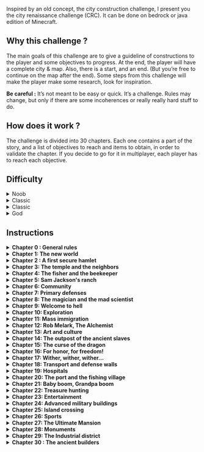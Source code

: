 Inspired by an old concept, the city construction challenge, I present you the city renaissance challenge (CRC). It can be done on bedrock or java edition of Minecraft.

## Why this challenge ?
  The main goals of this challenge are to give a guideline of constructions to the player and some objectives to progress. At the end, the player will have a complete city & map.
  Also, there is a start, and an end. (But you’re free to continue on the map after the end). Some steps from this challenge will make the player make some research, look for inspiration. 

  **Be careful :** It’s not meant to be easy or quick. It’s a challenge. Rules may change, but only if there are some incoherences or really really hard stuff to do. 

## How does it work ?
The challenge is divided into 30 chapters. Each one contains a part of the story, and a list of objectives to reach and items to obtain, in order to validate the chapter. If you decide to go for it in multiplayer, each player has to reach each objective.

## Difficulty

<details>
  <summary>Noob</summary>

  <ul>
    <li><strong>Difficulty of the game :</strong> Normal or Easy </li>
    <li><strong>Automatic regeneration :</strong>Yes</li>
    <li><strong>Number of lives :</strong> Unlimited</li>
    <li><strong>Keep inventory :</strong> Yes</li>
  </ul>
</details>
<details>
  <summary>Classic</summary>
  
  <ul>
    <li><strong>Difficulty of the game :</strong> Normal or Hard</li>
    <li><strong>Automatic regeneration :</strong>Yes</li>
    <li><strong>Number of lives :</strong> Unlimited</li>
    <li><strong>Keep inventory :</strong> No</li>
  </ul>
</details>
<details>
  <summary>Classic</summary>
  
  <ul>
    <li><strong>Difficulty of the game: </strong> Hard</li>
    <li><strong>Automatic regeneration: </strong> No</li>
    <li><strong>Number of lives: </strong> 10</li>
    <li><strong>Keep inventory: </strong> No</li>
    <li><strong>Additional rule: </strong> If you die, you can’t reuse your stuff</li>
  </ul>
</details>
<details>
  <summary>God</summary>
  
  <strong>Play on hardcore</strong>
</details>

## Instructions

<details>
  <summary><strong>Chapter 0 : General rules</strong></summary>
  <br/>
  <ul>  
    <li> Each building has to be linked to a main road / bridge (Even if it’s not said in each chapter, don’t forget to link previous chapter builds with new ones)</li>
    <li> Mines must be 3x3 area at least. You have to add a support each 12 blocs of the main gallery </li>
    <li> Don’t use cheats…</li>
    <li> Each building may have a sign with a name for the building. It should be easy for any visitor to know what a building purpose is.</li>
    <li> If you put chests or barrels in a building, let a little something inside.</li>
    <li> The inside of EVERY building must be decorated</li>
    <li> A bonus would be to create a book or a building to history dates of the chapters validations</li>
    <li> If you find structures (villages, dungeons…) you can loot (or fishing treasures), but if you have in your chapter any restriction about one of the loot (Like a tool), you can’t use it. Exception : Bucket, shears, fishing rods</li>
    <li> If you find and want to make a farm in a dungeon, you have to create an access from the surface, a building and a road to it.</li>
    <li> You absolutely can build any type of farm, automatic farm, as far as you respect the restriction about the stuff</li>
    <li> You can build following the style you want, but respect the restriction about the stuff</li>
    <li> You may use the stuff in your treasure chests, but keep in mind that to validate a chapter, you have to have the requested amount of each item at the end of the chapter.</li>
    <li> Take your time on each chapter, the goal isn’t to reach the next one fast, but to build nice things. Take time to make some terraforming, to gather resources…</li>
    <li> If you want to make the challenge on the same seed that I did : -904484070915446515 on java edition. </li>
    <li> You are allowed to sleep only in beds from your houses. You can build yourself as much houses as you wish.</li>
    <li> You can’t go to over dimensions until it’s said in the story and the objectives.</li>
    <li> You can’t create an afk fishing farm, that’ll ruin the challenge.</li>
  </ul>
</details>

<details>
    <summary><strong>Chapter 1: The new world</strong></summary>

    <br />
    <blockquote>
        A thousand years ago, following the massive invasion of creepers, the creation of a hundred withers and the invocation of several dragons, the surviving builders from this world have decided to use cryopreservation to keep them safe
        for a millenium. They did this because of the fact that they had absolutely no plans for a building to conduct such a battle, despite the warnings of the population. You were still in training to be a builder, but you witnessed the
        last battle of this time, lost by humans to monsters.
        <br />
        <br />
        <em>You wake up.</em>
        <br />
        <br />
        Your eyes are wide open, you see nature, water, animals. The area looks calm, but you know you are not completely safe. Now that you’re here, you know that you have a very special mission. The reconstruction of the city. You don’t
        want to reproduce the error of the other ancient builders. But no city was made in one day. You are alone, and not equipped. You will have to start somewhere …
    </blockquote>

    <h3>Objectives</h3>

    <ul>
        <li>Start by making some wooden tools and a weapon.</li>
        <li>Create a base camp, made up of one or more huts, a campfire and a small field of wheat to provide for you needs (You’d better settle near a river)</li>
        <li>Create some enclosures for the animals, find at least 2 cows and 2 sheeps.</li>
        <li>Don’t forget to put a sign somewhere to name this camp. It may become a place to come for tourists in the future !</li>
        <li>Make a fishing rod and a full leather armor</li>
        <li>Have at least 15 levels of experience</li>
        <li>
            Treasure chests must contains:
            <ul>
                <li>3 strings / 4 bones / 12 rotten flesh / 3 gunpowder</li>
                <li>12 breads / 24 cooked fish</li>
                <li>32 logs of any wood</li>
                <li>64 blocks of cobblestone</li>
                <li>32 coals</li>
                <li>64 torches</li>
                <li>64 blocks of dirt</li>
            </ul>
        </li>
        <li><strong>Quest:</strong> Fish until you get a saddle or kill a wandering trader to have 2 leads</li>
        <li><strong>You can use only wooden tools.</strong> </li>
        <li><strong>You can’t use furnaces / smokers / Blast furnaces</strong> </li>
        <li><strong>You can’t replant trees</strong> </li>
        <li><strong>You have to play with a render distance of 4 (To simulate your eyes strain after the cryopreservation).</strong> </li>
    </ul>
</details>

<details>
    <summary><strong>Chapter 2 : A first secure hamlet</strong></summary>

    <br />
    <blockquote>
        You are now well settled in your camp.Your first few nights were a bit difficult though, as it is not very secure. It is time to think about building a bigger and more comfortable house, making you feel safer. You go to the
        surrounding area to find a place that would suit, when you see in the distance, a group of several settlers. It looks like there are 4, but maybe there are more of them. They come on a cart with horses.
        <br /><br />
        You ask them what happened after the battle 1000 years ago. Obviously, these people weren't there, but the story has spread from generation to generation since. The few survivors of this world are those who have managed to hide in
        caves, in reinforced constructions. No one really knows how many survived. According to rumors, the monsters are scattered all over the world.
        <br /><br />
        After this discussion and after discovering that you are part of the ancient people, they decide to settle in this area with you, and you have the task of creating the first hamlet of the new city.
    </blockquote>

    <h3>Objectives</h3>

    <ul>
        <li>You can now use regular render distance</li>
        <li>Make a furnace and a smoker, you can now use them</li>
        <li>Make stone tools and a sword. Create a bow.</li>
        <li>Build at least 4 houses (minimum 5 by 5). Each one should have a bed to sleep, a working station and decorations. Add a little garden on all of them.</li>
        <li>Build your own house, with at least 3 rooms. A bedroom, a storage room and a life room. A garden is also mandatory to validate your house. <strong>NB:</strong> You can put your first house in the Hamlet, or not, you decide.</li>
        <li>
            As the settlers came with a cart and two horses, you need to build the cart near the Hamlet. Then, build a small stable for the two horses. Find two horses using the leads or the saddle from the previous chapter to get them in.
        </li>
        <li>Add a well, near the hamlet, to provide water to them.</li>
        <li>You need at least 10 cows and 10 sheeps at the end of the chapter</li>
        <li>Have a full leather armor</li>
        <li>Have at least 20 levels of experience</li>
        <li>
            Treasure chests must contains:
            <ul>
                <li>12 strings / 12 bones / 24 rotten flesh / 10 gunpowder</li>
                <li>24 breads / 32 cooked fish</li>
                <li>64 logs of any wood / 64 coals / 2 stacks of cobblestone / 1 stack of glass</li>
            </ul>
        </li>

        <li><strong>Quest:</strong> Fish until you get a tripwire hook and use it as a decoration</li>
        <li><strong>You can use only stone tools. (You can cook iron, but can only craft shears and a bucket. NO SHIELD)</strong> </li>
        <li><strong>You can’t replant trees</strong> </li>
    </ul>
</details>

<details>
    <summary><strong>Chapter 3: The temple and the neighbors</strong></summary>

    <br />
    <blockquote>
        After the installation, your new inhabitants let other people met on their way knowing that they had finally found a place to settle in, thanks to the return of a builder from the old days. This is how 4 new residents are about to
        arrive. You have a choice, enlarge the existing hamlet, or create their own hamlet. Whatever is your choice, you know they will need access to water and food.
        <br /><br />
        When they arrive, you also question them about the situation of the current world from their point of view. According to them, no similar attack has taken place in 1000 years. However, sometimes camps are completely destroyed
        without anyone having an explanation. They also explain to you that an old-time prison was spared and that the survivors of this prison, after escaping, created different tribes which are scattered all over the world.
        <br /><br />
        On the other hand, these new inhabitants would like sugar. They haven't had a chance to have it for 10 years, and you directly thought you could provide them some. Now that you and the new inhabitants have settled in, you realize
        that it becomes necessary to think about creating a temple, or a place of worship, in order to maintain the morale and the beliefs of the population. You also want to have a place to be able to see more far away.
    </blockquote>

    <h3>Objectives</h3>

    <ul>
        <li>
            Build 4 new houses with a minimum dimension of 5x5 blocks, all connected to the main road and especially to the other houses. If you decide to create a new hamlet, add a well. One of them wants to have a dog in their garden.
        </li>
        <li>A place of worship / temple for your population, with a minimum dimension of 7 x 13 blocks. It must be at least fifty blocks away from any house.</li>
        <li>Build a greenhouse of the size of your choice to plant sugar cane.</li>
        <li>Create an extension on your house in order to add a workstation room with all the workstations.</li>
        <li>Build a simple outpost somewhere.</li>
        <li>Have a full colored leather armor</li>
        <li>Have at least 25 levels of experience</li>
        <li>
            Treasure chests must contains:
            <ul>
                <li>24 strings / 24 bones / 32 rotten flesh / 24 gunpowder / 1 ender eye</li>
                <li>16 cooked mutton / 16 cooked beef / 24 ink sacs</li>
                <li>64 logs of two types of wood / 128 coals / 6 stacks of cobblestone / 2 stack of glass / 1 stack of brick / 1 stack of concrete of any color / 32 irons ingots</li>
                <li>4 stack of sugarcane / 1 stack of sugar / 32 apples</li>
            </ul>
        </li>

        <li><strong>Quest:</strong> Fish a name tag (If you find it elsewhere it’s ok, but won’t fit the story).</li>
        <li><strong>You can use only stone tools. (You can cook iron, but can only craft shears and a bucket. NO SHIELD)</strong></li>
        <li><strong>You can’t replant trees</strong></li>
    </ul>
</details>

<details>
    <summary><strong>Chapter 4: The fisher and the beekeeper</strong></summary>

    <br />
    <blockquote>
        Your exploits as a fisherman have been heard, the fishing of this name tag has attracted two new inhabitants. One is a fisherman named Elliot Patterson. The other one is a beekeeper named Lola Beem. Both of them want to settle in
        your village. You decide to find a location that would suit Elliot, close to a river or a lake, and make some plan for a beekeeping house for Lola.
        <br /><br />
        However, these new arrivals make you worried. If these nice people could have heard of your exploits, perhaps one of these malicious tribes of which the previous settlers have spoken to you, could come at any time ... It may be time
        to equip yourself accordingly.
        <br /><br />
        The growing population also leads you to think that we will have to think bigger in terms of agricultural production and construction. You will also start to need technology, different raw materials. It's time to go mine ...
    </blockquote>

    <h3>Objectives</h3>

    <ul>
        <li>Create an L-shaped house for the fisherman near a river or lake. Don't forget to create a small dock and provide him with a boat in the water so that he can go fishing.</li>
        <li>Create a beekeeping building and bring bees in it. Then, build a house for Lola the beekeeper.</li>
        <li>Place your colored leather armor in 4 item frames, in your home. Then, switch to a full iron armor</li>
        <li>
            Create a mine that goes to layer 11, either in a mountain or from a building. On the surface, a minecart reception station, and a storage area. The way down to the mine must consist of at least a staircase and rails allowing a
            minecart to bring back stuff from the mine.
        </li>
        <li>Create a second simple outpost, at least 100 blocks away from the other one.</li>
        <li>Have at least 20 cows, 20 sheep, 20 chickens</li>
        <li>Having adopted and named a dog with the name tag from the previous chapter.</li>
        <li>
            Treasure chests must contains:
            <ul>
                <li>32 strings / 32 bones / 32 gunpowder / 4 ender eyes</li>
                <li>2 stacks of logs from two types of wood / 12 stacks of cobblestone / 2 stack of brick / 2 stack of concrete of any color / 1 diamond</li>
                <li>128 irons ingots / 32 gold ingot, 2 redstone stacks</li>
                <li>At least 6 bees, 16 honey bottles / 6 honey blocks / 16 honeycombs / 16 beehives / 4 honeycomb blocks</li>
                <li>64 raw fish</li>
                <li>12 hay bales</li>
            </ul>
        </li>
        <li><strong>Quest:</strong> Find pumpkins or pumpkins seeds.</li>
        <li><strong>Iron tools only. If you find diamonds, you can mine them, but not use them.</strong></li>
        <li><strong>You can’t replant trees</strong></li>
    </ul>
</details>

<details>
    <summary><strong>Chapter 5: Sam Jackson's ranch</strong></summary>

    <br />
    <blockquote>
        After so much effort, you are a little richer! It really feels good! Going up from the mines, while you are sorting your stuff, you see in the distance a cart coming towards your village. This is Sam Jackson, an isolated farmer, having heard of this emerging city, and the return of a builder from the old days. At first, he seems a little aggressive towards you. He asks you what made you come back after 1000 years, and you explain to him that it is not your choice, that all you want is to build a new world. 
        <br /><br />
        Sam seems to calm down, he explains to you that since the departure of the builders and their knowledge, the world has not really experienced expansion and a secure area against monsters. You then tell him your version of the last battle, and what you learned and are ready to do today to protect everyone. You also explain to him that you would never have left, leaving other people behind, but that you had
        been forced. He explains that he is part of a farming family, and that they would like to settle in your village, on a ranch. That way, they can offer various products to the community. 
        <br /><br />
        He seems honest, you decide to help him build this ranch.
    </blockquote>

    <h3>Objectives</h3>

    <ul>
        <li>Name your first diamond with an anvil and store it in a safe place.</li>
        <li>A ranch at least 100 blocks away from the rest of the village, clotured (you decide the style of the fence). The ranch area should be at least 40 blocks by 25 blocks.</li>
        <li>
            It must contains :
            <ul>
                <li>Entry into the fence</li>
                <li>A barn, storage silos, the farmer's house with at least 2 bedrooms (for Sam, his wife and their children)</li>
                <li>You should have an easy way to breed cows, sheep and chickens on the ranch to ensure maximum loot is obtained.</li>
                <li>Around the ranch area, cultivated wheat lands, some scarecrows, a windmill</li>
                <li>The farmer's cart, near or inside the ranch area, and also the horse.</li>
                <li>He also wants two dogs in his ranch</li>
            </ul>
        </li>
        <li>
            Treasure chests must contains:
            <ul>
                <li>6 ender eyes</li>
                <li>3 stacks of logs from two types of wood / 3 stack of brick /</li>
                <li>4 stacks of irons ingots / 64 gold ingot, 3 redstone stacks / 12 diamonds</li>
                <li>32 hay bales / 32 cooked chickens / 32 feathers / 64 eggs</li>
            </ul>
        </li>
        <li><strong>Quest:</strong> Bring back 2 turtles to the village</li>
        <li><strong>Iron armor and tools only. If you find diamonds, you can mine them, but not use them.</strong></li>
        <li><strong>You can’t replant trees</strong></li>
    </ul>
</details>

<details>
    <summary><strong>Chapter 6: Community</strong></summary>

    <br />
    <blockquote>
        Now that Sam Jackson and his family are settled, you look at the population of your village. You realize that it’s growing fast. Already more than 10 inhabitants have joined your adventure. Moreover (news spreads quickly), new
        settlers have sent you a message, asking you to create 2 new luxury homes for them. You realize that you have proclaimed yourself the village leader. There is no way for you to build a community of this kind, where leaders are
        auto-proclaimed. This was the case when the old builders were leading the world, but it was not a good thing. 
        <br /><br />
        In addition, the village needs to have a way to vote for the integration of new settlers, because the decision cannot be
        left to you alone. It becomes necessary to create some buildings and services for your village. 
        <br /><br />
        Also, looking at all the projects that are coming, you think it is time for you to upgrade your tools one more time !
    </blockquote>

    <h3>Objectives</h3>

    <ul>
        <li>Switch to diamond tools</li>
        <li>Create two luxury houses, with a minimum size of 15 x 11 (You choose the final shape of the house)</li>
        <li>Build multiple community buildings that will create the town center:</li>
        <li>A town hall, with a mayor's office, a voting area and a room to display a wall with the map of your complete city. Think big for this wall because it will need to fit all your village maps at the end</li>
        <li>A tavern that should contain a bar and some tables and chairs. You can also add a jukebox for the ambience.</li>
        <li>A bank with a strongbox.</li>
        <li>A structure of your choice (for example a marketplace)</li>
        <li>A fountain</li>
        <li>Create a place to have turtles. Maybe a green park, a closed pond.</li>
        <li>
            Treasure chests must contains:
            <ul>
                <li>8 ender eyes / 64 gunpowders</li>
                <li>4 stacks of logs from two types of wood</li>
                <li>32 iron blocks / 12 gold blocks, 4 redstone stacks / 16 diamonds</li>
                <li>A full diamond tool and a sword, in your chest (In addition to those you have on yourself)</li>
                <li>64 hay bales / 64 cooked chickens / 64 feathers / 16 cakes / 64 Steak</li>
                <li>12 obsidians</li>
            </ul>
        </li>
        <li><strong>Quest:</strong> Kill a phantom and get a membrane</li>
        <li><strong>No diamond armor</strong></li>
        <li><strong>No enchantments (except on fishing rods if you fish one with enchantments)</strong></li>
        <li><strong>You can’t replant trees</strong></li>
    </ul>
</details>

<details>
    <summary><strong>Chapter 7: Primary defenses</strong></summary>

    <br />
    <blockquote>
        The town hall and its polling station are now built. You have decided not to run for mayor. Sam Jackson is elected mayor of the city. However, he appoints you as head of the armies and architect of the city.  
        <br /><br />
        The village has grown
        up. So large that he certainly begins to get jealous among primitive tribes and other malicious tribes. The population and the mayor inform you of their concerns about their safety in case of potential enemy invasions. You need to
        create some defenses. 
        <br /><br />
         Luckily, a few new settlers arrive. It is a man and two womens rather robust. They would make good military recruits. However, the man tells you that he’s a woodcutter, not an army guy while the two girls seem
        to agree to be in the army. After consulting the new mayor, you decide to take on this new challenge, without forgetting also to plan the construction of new houses for these new people.
    </blockquote>

    <h3>Objectives</h3>

    <ul>
        <li>Equip yourself with a shield tinted with a pillager banner</li>
        <li>Build 3 new houses for the new settlers. You need to make at least two of them with two floors.</li>
        <li>Build two watchtowers, with a dimension of at least 3 by 3, with the flag of your choice on top of each tower. Be careful, the color pattern of the flag is important because it will be your city flag / colors.</li>
        <li>A forest hut, a controlled and optimized forest for wood harvesting, at least 50 block away from any other building</li>
        <li>A forge in the town center</li>
        <li>A tinted shield shop that send at least 3 types of shields</li>
        <li>A military camp with some tents and a control post. You should also add some armor stands for training.</li>
        <li>
            Treasure chests must contains:
            <ul>
                <li>8 stacks of logs from two types of wood</li>
                <li>64 iron blocks / 18 gold blocks, 5 redstone stacks / 24 diamonds / 32 lapis lazuli</li>
                <li>A full diamond tool and a sword, in your chest (In addition to those you have on yourself)</li>
                <li>64 hay bales / 64 cooked chickens / 64 feathers / 16 cakes / 64 Steak</li>
                <li>24 obsidians</li>
            </ul>
        </li>
        <li><strong>Quest:</strong> Get a nautilus shell</li>
        <li><strong>No diamond armor</strong></li>
        <li><strong>No enchantments (except on fishing rods if you fish one with enchantments)</strong></li>
    </ul>
</details>

<details>
    <summary><strong>Chapter 8: The magician and the mad scientist</strong></summary>

    <br />
    <blockquote>
        After a few days of tranquility in your village, while you are resting in your house, you hear a huge explosion in the distance. Then a second. Looking out the window, you see the residents panicking, not knowing what's going on.
        You wear your best armor and decide to go see what is happening. 
        <br /><br />
         When you get there, you come face to face with two strange people. A man and a woman. One claims to be the supreme mage named Liv Jones, the other claims to be a
        scientist and his name is John Yumi. You’re still pissed off by the fear the noise has caused and ask them to explain it.  
        <br /><br />
        It appears that the explosion was a side effect of a half-magic half-scientific technology intended to find
        the village, in order to settle there. Obviously each blames the other for the explosions. But, they seem honest and you become to like them.  
        <br /><br />
        After a general vote of the villagers, you decide to trust them and help them settle.
    </blockquote>

    <h3>Objectives</h3>

    <ul>
        <li>Create a wizard tower, with at least 2 pieces.</li>
        <li>Find the nearest snowy mountain and build the magic academy there, which must include at least</li>
        <li>1 room for dueling training</li>
        <li>1 hall</li>
        <li>1 classroom</li>
        <li>Create an enchantment table that can enchant maximum level, The enchantment table must be modular to be able to enchant different levels, as you are limited to level 1 for now.</li>
        <li>Enchant your stuff to level 1 only.</li>
        <li>Create the laboratory for the scientist with at least a room for experimentation, a secured room in case he creates a monster.</li>
        <li>
            Treasure chests must contains:
            <ul>
                <li>100 iron blocks /16 gold blocks, 6 redstone stacks / 24 diamonds / 64 lapis lazuli</li>
                <li>A full enchanted diamond tools and a sword, in your chest (In addition to those you have on yourself)</li>
                <li>16 bookshelves</li>
                <li>10 golden apples</li>
                <li>36 obsidians</li>
            </ul>
        </li>
        <li><strong>Quest:</strong> Find an donkey, tame and name him</li>
        <li><strong>No diamond armor</strong></li>
        <li><strong>Enchantments level 1 maximum</strong></li>
    </ul>
</details>

<details>
    <summary><strong>Chapter 9: Welcome to hell</strong></summary>

    <br />
    <blockquote>
        Newcomers settle. After her move in, The magician and you have a discussion at the tavern. Like you did with other settlers, you ask her for her version of the story. She says that according to her family’s legends, some magicians
        went to another dimension to escape the monsters in this world. They then came back to hide in caves on top of the mountains, where monsters come more rarely.  
        <br /><br />
        She tells you that the reason her and the scientist are staying is
        because they have heard you were different from the ancient builders. You seem to care about all the population and not just yourself.  
        <br /><br />
        When you ask here about the dimension, she gives you a book about hell. According to this ancient
        legend, it would be possible to create a door to go there, and certain objects being there seem to have a rather important value, as much for you, as for your inhabitants. In addition, it seems that an interesting mineral is found
        only in this dimension, it is called netherite. When you think of the many projects that await you, it seems interesting to find this new mineral, which will certainly help you improve your tools in the future.  
        <br /><br />
        It only takes a few
        minutes to decide… This is the next step on your journey !
    </blockquote>

    <h3>Objectives</h3>

    <ul>
        <li>You can switch your armor to diamond.</li>
        <li>Create a building or room in an existing building to make your nether nether.</li>
        <li>
            Explore the nether:
            <ul>
                <li>Find a fortress</li>
                <li>Find at least 20 ancient debris in the nether</li>
                <li>Find all the nether biomes.</li>
                <li>32 nether warts, 1 soulsand stack, 12 blaze sticks, 3 ghast tears</li>
                <li>A lodestone</li>
                <li>Bring back at least 32 blocks of each nylium, and at least one stack of each new wood.</li>
            </ul>
        </li>
        <li>On your return to the normal world, create 3 enderchest, one in the town hall, one in your home and the third in the place of your choice.</li>
        <li>Create your hub at your portal, in nether. Choose a theme, and make sure you have a secure arrival area in the nether, which prevents piglins from crossing the portal.</li>
        <li>
            Treasure chests must contains:
            <ul>
                <li>9 diamond blocks / 64 gold blocks / 128 iron blocks / 48 obsidians</li>
                <li>6 turtle shells / 32 honey blocks</li>
            </ul>
        </li>
        <li>A full enchanted (level 2) diamond tools, sword, armor and bow, in your chest (In addition to those you have on yourself)</li>
        <li><strong>Quest:</strong> loot 3 or more wither skeleton heads</li>
        <li><strong>Enchantments level 2 maximum / Only diamond tools and armor</strong></li>
    </ul>
</details>

<details>
    <summary><strong>Chapter 10: Exploration</strong></summary>

    <br />
    <blockquote>
        You are back from hell, and after this morbid spectacle, you want to see the world of the living. You need air and landscapes.  
        <br /><br />
        You warn the inhabitants of the village that you are going on a vacation for a while. Some of them, after
        reading a few books on the resources of old times, put some requests back to you. You're looking through your chests, but you're unlikely to have all of their requests ... You may have to make some detours.  
        <br /><br />
        So you decide to prepare
        to go on a resource trip. It will be nice and refreshing for you. It would be better to write down your coordinates details so that you can easily locate yourself. A compass will also be useful.  
        <br /><br />
        This trip will certainly make you
        meet some new friends …
    </blockquote>

    <h3>Objectives</h3>

    <ul>
        <li>Put a lodestone in the town center and link a compass to the lodestone</li>
        <li>Have silk touch on a tool</li>
        <li>Name book and quill <em>“XYZ”</em>.</li>
        <li>Find the following list of biomes and put the coordinates in the book: Swamp, Jungle, Black Forest, Frozen Ocean, Mesa, Desert, Savannah (Bonus: Mushroom Island). Create a portal in each of this biomes</li>
        <li>
            Find at least one NPC village, a desert temple, an underwater monument, and a wreck. Note the coordinates in the XYZ book (Do not enter the underwater monument) Create a nether portal near the NPC and the underwater monument.
        </li>
        <li>Find an abandoned mineshaft and secure a spider spawner. Note his contact details in the XYZ book</li>
        <li>Bring back cactus, cocoa beans, slimes balls (64), acacia, jungle, black oak and spruce saplings, 12 brown and red mushrooms / mushroom blocks, 12 vines</li>
        <li>Two cats and two parrots</li>
        <li>Bring back a heart from the sea, melons, beetroots. Carrots and potatoes seeds.</li>
        <li>Update the different maps of the area located at the town hall.</li>
        <li>Create a house dedicated to the color green.</li>
        <li>
            Treasure chests must contains:
            <ul>
                <li>10 diamond blocks / 150 iron blocks / 64 obsidians</li>
                <li>24 golden apples / 128 steak / 128 cooked chicken / 128 feathers / 128 leathers.</li>
                <li>128 honey bottles / 64 honey blocks</li>
                <li>A full enchanted (level 2) diamond tools, sword, armor and bow, in your chest (In addition to those you have on yourself)</li>
            </ul>
        </li>
        <li><strong>Quest:</strong> Loot 8 more nautilus shells by killing drowned on your trip</li>
        <li><strong>Enchantments level 3 / Only diamond tools and armor</strong></li>
    </ul>
</details>

<details>
    <summary><strong>Chapter 11: Mass immigration</strong></summary>

    <br />
    <blockquote>
        You are back in your village, with your new treasures. You decide to make some sorting in your chests, when you see a group of settlers in the distance. These are the different people you met and invited on your trip. Each one of
        them has to meet the city council before he is accepted. 
        <br /><br />
        Seeing all these new residents, you feel full of motivation to welcome them as it should. They will need homes, and workplaces. And so much the better, because your population
        has needs! As you see, you will certainly need to expand the town center, create some more houses and have some more work and farm builds.  
        <br /><br />
        Somehow, in your happiness, there is a little bit of fear. You start to like all these
        people. You had some good times with Sam, Liv, Jack, Elliot, Lola.. What if something wrong happens ?
    </blockquote>

    <h3>Objectives</h3>

    <ul>
        <li>Have a level 4 enchantment on each piece of your armor, weapons and tools.</li>
        <li>Have a room, a building or a cave or (whatever you like) to organize your stuff.</li>
        <li>
            Create 9 new houses with:
            <ul>
                <li>At least one new hamlet</li>
                <li>At least 2 slightly more isolated houses (30 blocks from any other houses)</li>
                <li>A building for the shepherd and one or more pens with at least 5 sheep of each color (80 sheeps minimum)</li>
            </ul>
        </li>
        <li>Two more watchtowers, with the flag on top</li>
        <li>A clothing store with at least 4 collections of clothing to display</li>
        <li>A greenhouse for pumpkins and melons or one for each, an automatic harvesting system is a bonus for you</li>
        <li>
            A building / working greenhouse for each :
            <ul>
                <li>Cocoa beans</li>
                <li>Vines</li>
                <li>Cactus</li>
                <li>Carrots / Potatoes / Beetroots.</li>
            </ul>
        </li>
        <li>A pet shop, but animals in there need to be happy, not locked in cells.</li>
        <li>
            Treasure chests must contains:
            <ul>
                <li>12 diamond blocks / 164 iron blocks / 64 obsidians / 80 gold blocks / 4 stacks of coal blocks</li>
                <li>2 stack of books, 6 stack of steaks, 2 editable books, 128 hay bales, 3 carrot stacks, 3 potato stacks, 1 beet stack, 1 cactus stack, 1 vines stack, 1 pumpkin stack and 2 melons slice stack.</li>
                <li>A chest with a stack of each dye and at least one stack of wool of each color.</li>
            </ul>
        </li>
        <li><strong>Quest:</strong> Have an outdoor aquarium with a named squid in it</li>
        <li><strong>Only diamond tools and armor</strong></li>
    </ul>
</details>

<details>
    <summary><strong>Chapter 12: Rob Melark, The Alchemist</strong></summary>

    <br />
    <blockquote>
        When you went to the nether, an energy escaped, leaving those who can detect it, a sure clue about your village location. This begins to worry you, especially since you later receive a messenger from distant lands. He gives you a
        letter, written in strange signs, that you are unable to read. The recent arrival of the scientist is a gift because he is able to decipher it.  
        <br /><br />
        <em>It is a declaration of war.</em> 
        <br /><br />
        The Apasok tribe wants to take possession of your village.
        You turn to the messenger, who is panicking. He explains that his name is Rob Melark, that he is a simple servant in this tribe, and that all that he wants is a peaceful life and that he only dreams of becoming an alchemist. He’s
        not part of the tribe, he’s actually a slave there.  
        <br /><br />
        He explains that the whole tribe is not bad, and that a servant revolt is more than possible. He offers to convince the servants to rebel, but submits the request to become an
        alchemist for the city.  
        <br /><br />
        You are perplexed, how to trust this messenger? But looking around, you realize that you have managed to see honesty among the locals, and that guy inspires trust in you. You decide to help him realize his
        dream, and hope that it will make you valuable allies in the future.
    </blockquote>

    <h3>Objectives</h3>

    <ul>
        <li>Create a house for the alchemyst. You can add this house to any existing hamlet.</li>
        <li>Create an alchemy laboratory with at least a potions brewing room with 2 brewing stands and a storage room for the different potions (1 chest per potion)</li>
        <li>Go back to the nether and optimize the use of a blaze spawner to facilitate the loot of blaze rods.</li>
        <li>Create a building for the mycologist, inside, so that you can farm brown and red mushrooms</li>
        <li>Create a botanical greenhouse, in order to farm nether wart</li>
        <li>Create a mushroom parc</li>
        <li>
            Treasure chests must contains:
            <ul>
                <li>12 diamond blocks / 164 iron blocks / 64 obsidians / 80 gold blocks / 4 stacks of coal blocks</li>
                <li>2 stack of books, 6 stack of steaks, 2 editable books, 128 hay bales, 3 carrot stacks, 3 potato stacks, 1 beet stack, 1 cactus stack, 1 vines stack, 1 pumpkin stack and 2 melons slice stack.</li>
                <li>A chest with a stack of each dye and at least one stack of wool of each color.</li>
            </ul>
        </li>
        <li><strong>Quest:</strong> Have 6 of each potions</li>
        <li><strong>Only diamond tools and armor</strong></li>
    </ul>
</details>

<details>
    <summary><strong>Chapter 13: Art and culture</strong></summary>

    <br />
    <blockquote>
        Your village is able to detect potential invaders through watchtowers. You also have enough to equip your inhabitants in case of an attack. You have potions and farms to fulfill the needs of everyone. Somehow, you forgot to create a
        general store for basic needs. You’ll do it, for sure. 
        <br /><br />
        As you celebrate this glorious list of accomplished tasks at the tavern with Liv, Lola and Elliot, one of them whispers to you that the community would like to have access to
        art and culture. They never heard music! And unfortunately, currently do not have access to culture because no book is available.  
        <br /><br />
        After having discussed it with the mayor and concerned about the well-being and the good education of
        your peers, you decide to embark on a new series of constructions.  
        <br /><br />
        Meanwhile, as promised, Rob is packing up some of his stuff in order to go back to his tribe. The strategy is to say to the Apasok tribe that there wasn't a village
        here. Then, he’ll convince slaves to rebel and join your village.
    </blockquote>

    <h3>Objectives</h3>

    <ul>
        <li>Build a library, minimum 21 x 15. A sorting system for enchanted books is a bonus. Add also an enchanting table anywhere in the library. It should be at least 30 blocks away from any other build.</li>
        <li>Build a music disk creation farm with a creeper and a skeleton</li>
        <li>Then, build music store to sell music CDs to locals</li>
        <li>Integrate in the village a small musical jingle, which is played either following a manual release (pressure plate, button), or regularly (every 10 minutes for example)</li>
        <li>Build a theater, minimum 21 x 15. Must be made up of a reception area to buy tickets, an area for the public and a stage. An entry from the artists and behind the scenes is a plus.</li>
        <li>Build a general store near the town center. Sell in it what you desire, but at least 5 different items.</li>
        <li>
            Treasure chests must contains:
            <ul>
                <li>14 diamond blocks / 200 iron blocks / 6 stacks of coal blocks / 6 stacks of redstone block / 3 stacks of lapis lazuli blocks / 20 netherite ingots</li>
                <li>A chest with a stack of each colored terracotta / A stack of each colored concrete / A stack of each colored glass</li>
                <li>6 stacks of quartz blocs / 2 stacks of mossy stone bricks</li>
                <li>64 pumpkin pies / 12 stacks of carrots, potatoes, beetroots. 3 stack of hay bales.</li>
            </ul>
        </li>
        <li><strong>Quest:</strong> Collect all music disks except the nether one</li>
        <li><strong>Only diamond tools and armor</strong></li>
    </ul>
</details>

<details>
    <summary><strong>Chapter 14: The outpost of the ancient slaves</strong></summary>

    <br />
    <blockquote>
        After an absence of a week, you see, in the distance, your new friend Rob, followed by a dozen people, and a huge white creature. Rob informs you that they are the old servants of the enemy tribe who decided to join you. The
        creature is called an iron golem. You’ve heard of it in the past, but it’s the first time you see one.  
        <br /><br />
        You get to know this group of people. They tell you that they have been enslaved for centuries by the Apasok tribe, in a large
        mansion. The Apasok tribe is one of the tribes created after the great battle 1000 years ago, from prison escapees.  
        <br /><br />
        Their proposal is simple, they would like to settle in an extension of your village, a sort of fortified outpost.
        They are ready for war if it comes. They need to train though. One of your soldiers is going to teach them how to fight.  
        <br /><br />
        And you, on your side, are ready to build for them.
    </blockquote>

    <h3>Objectives</h3>

    <ul>
        <li>Build a secured and fortified village-outpost for new residents. Must be away at least from 100 blocks of your village, but linked with a path/road.</li>
        <li>The walls must be 3 blocks thick and at least 5 blocks high</li>
        <li>The village must contain two iron golems</li>
        <li>It must be inhabited by NPC villagers. You may need to breed a villager or bring back enough villagers. Find a way to easily assign their job to them.</li>
        <li>You must have “at least” one villager from each possible job, so about fifteen villagers. This village will be the trading place with the villagers. You’re free to optimize the trades like you want.</li>
        <li>A house for 2 villagers, with two beds</li>
        <li>One building per profession</li>
        <li>It is time to build an iron farm. Your mining abilities won’t be enough for the growing population in your village (Attention, if you don’t plan to decorate it with a building around, it must be done underground</li>
        <li>Build 2 new watchtowers with their flag on top</li>
        <li>
            Treasure chests must contains:
            <ul>
                <li>15 diamond blocks / 240 iron blocks / 8 stacks of coal blocks / 9 emeralds blocks</li>
                <li>15 Arrows of Slowness, 15 Arrows of Harming, 15 Arrows of Weakness</li>
                <li>5 nametags</li>
                <li>20 ender pearls / 10 blaze rods / 5 ghast tears / 200 gunpowders</li>
            </ul>
        </li>
        <li><strong>Quest:</strong> At least one villager per profession has to be level max</li>
        <li><strong>Only diamond tools and armor</strong></li>
    </ul>
</details>

<details>
    <summary><strong>Chapter 15: The curse of the dragon</strong></summary>

    <br />
    <blockquote>
        Now that you have a war outpost to stop the potential arrival of your enemies in your town, you think about preparing a little bit better for the war, and have something to enchant the weapons and armor of your troops.  
        <br /><br />
        The only way
        to enchant tools and armors is to have these mysterious experience points. Liv, the magician, tells you that the greatest source of experience is a mysterious dragon, living in a dimension called the End. To access it, you must find
        an old stronghold using strange modified pearls. You are jokingly wondering how dimension Liv will make you visit, but you start looking for this stronghold, as soon as she leaves.  
        <br /><br />
        When you arrive in the stronghold, you search this
        old portal and finally find it. Some little creatures keep annoying you, but you manage to place the eyes on the portal, and activate it. Let the battle begin…
    </blockquote>

    <h3>Objectives</h3>

    <ul>
        <li>Prepare for the fight against the dragon (potions, golden apples, armor, ender eyes ..) and find the stronghold</li>
        <li>Defeat the dragon (multiple times if desired or needed). Collect a stack of dragon breath.</li>
        <li>Create an enderman farm of the size of your choice. Maybe an XP farm or just a protected area to kill endermans. But it must contain a floor, walls, an enchantment area and chests.</li>
        <li>
            Visit the end islands, find at least
            <ul>
                <li>2 pairs of elytras,</li>
                <li>32 shulker,</li>
                <li>32 chorus,</li>
                <li>2 dragon heads.</li>
            </ul>
        </li>
        <li>Returning to your village, build a statue of victory</li>
        <li>Name “Dragon fight” all your armors and weapons and then put them in a chest</li>
        <li>Enchant at least 4 full set of iron armor (level 1) that you put on armor stands inside the war outpost</li>
        <li>
            Treasure chests must contains:
            <ul>
                <li>16 diamond blocks / 280 iron blocks / 10 coal blocks / 32 emeralds blocks</li>
                <li>128 ender pearls</li>
                <li>6 stacks of rockets</li>
            </ul>
        </li>
        <li><strong>Quest:</strong> Create a shulker box of each color, Name each shulker with a theme of your choice.</li>
        <li><strong>Diamond armor only</strong></li>
    </ul>
</details>

<details>
    <summary><strong>Chapter 16: For honor, for freedom!</strong></summary>

    <br />
    <blockquote>
        While you’re celebrating your victory against the dragon at the tavern with your friends, you hear the sound of a horn in the distance, followed by an explosion. Everyone is panicking, your inhabitants are running everywhere. You
        calm them down, order them to go back to their houses, and you go to the origin of the noise. No doubt, the outpost is under attack. You put on your best armor, take your potions, your golden apples and go to the battle. No question
        of leaving your friends alone, you worked too hard for that.  
        <br /><br />
        When you get there the battle takes place mainly in front of the outpost. Liv and Lola are there to help. It’s a real bloodbath. You look at your allies, a rage in their
        eyes makes you want to defend them even more. You’re able to feel the centuries of pain, of forced submission, which they are avenging. It's time to give this evil tribe what it deserves.  
        <br /><br />
        After long days of fight, you are finally
        victorious. But not happy. You lost some friends there. Lola is gone. The path, place of the battle, is slowly soaking up the blood of your friends and enemies. The spectacle is macabre.  
        <br /><br />
        However, you know that this was only the
        beginning, and you decide to end this war. You won’t let this happen again. You’re not like your ancestors. You won’t run away and let people die. You ask a cartographer to give you the coordinates of the manor of the Apasok tribe,
        and go, in order to avenge your missing friends...  
        <br /><br />
        Coming back to the village, a rainbow lights up the sky, perhaps a sign of renewal?
    </blockquote>

    <h3>Objectives</h3>

    <ul>
        <li>Update your tools, armor and sword to netherite</li>
        <li>Start and win a raid at your fortified outpost.</li>
        <li>
            Once the raid is over, build the path of the battle on the front of the outpost. The theme of this place is to represent the after battle moment violence. It should show holes in the path, from explosions and show how nature is
            soaking the blood.
        </li>
        <li>Build a statue commemorating this battle.</li>
        <li>Level up the cartographers so that at least one gives you a map of the location of a manor in the woods.</li>
        <li>Go attack the manor, once finished, detonate it with tnt.</li>
        <li>Find a pillager outpost, and make it explode too.</li>
        <li>Coming back to the village, build somewhere, a rainbow</li>
        <li>
            Treasure chests must contains:
            <ul>
                <li>A full netherite armor / tools and sword (In addition to those you have on yourself)</li>
                <li>Collect at least 5 totems of undying.</li>
            </ul>
        </li>
        <li><strong>Quest:</strong> Create a raid somewhere else to trap a Ravager and name him, then bring it back to your village somewhere safe.</li>
    </ul>
</details>

<details>
    <summary><strong>Chapter 17: Wither, wither, wither...</strong></summary>

    <br />
    <blockquote>
        It's been a few weeks since the battle. Since then, your village has remained silent. You feel guilty because it was your role to protect your people. Even though everyone continues to thank you and show you everything you've
        already done for them, you still persist in the thought that you could have done more. You’re talking about it around a beetroot soup at the tavern, with Rob Melark, Liv Jones and Sam Jackson. You ask, if they don't have another
        dimension to show you around with a magic item to recover to protect your population. They collaborate, and remember another legend, the Withers. Not a complete army like 1000 years ago, but one at a time. According to ancient
        writings, withers are evil and very powerful creatures that contain a star that can be used to create a protection zone. Interesting…  
        <br /><br />
        In the meantime, a group of locals have come together to submit a few requests to you, probably
        with the aim of changing your mind and showing you that they are there for you. They would like a little more decoration, and a restaurant in addition to the tavern, in the village.
    </blockquote>

    <h3>Objectives</h3>

    <ul>
        <li>Prepare yourself for the Wither battle and invoke it. Be careful, you have to make, at least the first wither, in the overworld and at the surface.</li>
        <li>Once you’ve beaten your first wither, name your armor and weapon “Wither fight” and put them away in a chest. Use new stuff from your chests.</li>
        <li>Create a beacon with regeneration on it. (Bonus : Create a second beacon that you’ll carry with you with haste)</li>
        <li>Build a Restaurant in the city center. It should contain at least a kitchen and a main room for people to eat.</li>
        <li>Add details in your town like benches, custom trees, water, fences, road names, flower parks, wells…</li>
        <li>Add a little lake with colored corals in it. There should be some path around it, and you may put a conduit at the center of the lake.</li>
        <li>Go to Lola’s house to clean her stuff. Close the access. Put flowers near her house.</li>
        <li>Create a slime farm and a build on top of the slime farm, at the surface in the village. You’ll certainly need to search for a slime chunk according to the place you want the building to be.</li>
        <li>Create a gold farm in the nether after accessing and breaking the roof.</li>
        <li>
            Treasure chests must contains:
            <ul>
                <li>32 diamond blocks / 320 iron blocks / 16 coal blocks / 64 emeralds blocks / 42 gold blocks</li>
                <li>64 slime blocks 128 honey blocks</li>
                <li>A full netherite armor / tools and sword (In addition to those you have on yourself)</li>
            </ul>
        </li>
        <li><strong>Quest:</strong> Trap a phantom and name it. Put it in a safe little building for now.</li>
    </ul>
</details>

<details>
    <summary><strong>Chapter 18: Transport and defense walls</strong></summary>

    <br />
    <blockquote>
        This beacon makes you feel better and makes you want to continue to organize the village. You look at the maps. It would be useful to add a few walls to surround and delimit certain areas. Mainly homes and the city center.  
        <br /><br />
        On the
        other hand, you realize that you still have no transportation system for your people. The mayor tells you it’s a good idea and gives you a list of places he would like to see connected to the city center (via a cart system for
        exemple).  
        <br /><br />
        You think back to all these landscapes that you have visited in the past. Perhaps it would be interesting to create a portal to these different areas, just to be able to return? It will also be an opportunity to find an
        old bastion in the nether. According to the story that Liv Jones told you, a special enchantment can be found there, or obtained through a special trade, and a unique music disk can also be found.
    </blockquote>

    <h3>Objectives</h3>

    <ul>
        <li>Create a Main transport station near the city center. It should contain an easy way to choose between multiple destinations. Also, it should provide information on the duration of the travel.</li>
        <li>
            Link the main transport station with some other station, using the transport system of your choice :
            <ul>
                <li>Fortified outpost</li>
                <li>Ranch</li>
                <li>Library</li>
                <li>Magic Academy</li>
            </ul>
        </li>
        <li>Build defensive walls that surround and demarcate certain areas of your village.</li>
        <li>Link your nether hub using roads to the different portals that you’ve created earlier. There must be a clean indication system.</li>
        <li>Find a bastion remnant in the nether</li>
        <li>Find the last music disk</li>
        <li>Obtain the soul speed enchantment</li>
        <li>
            Treasure chests must contains:
            <ul>
                <li>36 diamond blocks / 350 iron blocks / 20 coal blocks / 128 emeralds blocks / 64 gold blocks</li>
                <li>A full netherite armor / tools and sword (In addition to those you have on yourself)</li>
            </ul>
        </li>
        <li><strong>Quest:</strong> Build an elytra launching system somewhere in the city center.</li>
    </ul>
</details>

<details>
    <summary><strong>Chapter 19: Hospitals</strong></summary>

    <br />
    <blockquote>
        Now that your city is safe, another concern seems to be at the heart of the discussions. Some residents begin to be ill or injure themselves while working, and only basic medicine is provided. The mayor asks you to think about the
        creation of a general hospital.  
        <br /><br />
        You start to plan it. 
        <br /><br />
         Suddenly, you see a light coming from your makeshift camp. A bright light, and as quickly as it came, it disappears. You go there to understand what just happened, and discover a
        sleeping man. He carries a message : 
        <br /><br />
        

        <em>"We have started the process of de-cryogenisation, the ancient will wake up and join you".</em> 
        <br /><br />
        

        After a long night, your new guest wakes up. He seems to be completely confused, and his words are inconsistent. He starts screaming, crying and seems panicked. A potion made by Rob Melark is then administered to him and he falls
        asleep again, leaving you perplexed.  
        <br /><br />
        It seems that some elders are going to need an asylum so that they can rest, regain their sanity. Especially since some of the city's current residents are still in shock from the attack. You
        decide to add to your list of plans this asylum, which will be located not far from the hospital, to provide healthcare if necessary.
    </blockquote>

    <h3>Objectives</h3>

    <ul>
        <li>Create a new Hamlet, dedicated to the ancients that will come back. Start by making a first house.</li>
        <li>
            Build an hospital at least 60 blocks away from any other build with :
            <ul>
                <li>A hall</li>
                <li>Some rooms for the ills</li>
                <li>A surgery room</li>
            </ul>
        </li>
        <li>
            Build an asylum, near the hospital with :
            <ul>
                <li>Walls to avoid escapists</li>
                <li>Activity rooms like a little swimming pool</li>
                <li>Gardens</li>
                <li>Rest bedrooms</li>
            </ul>
        </li>
        <li>Create a large religious building like a cathedral, now that your population is growing.</li>
        <li>Create a regeneration beacon near the hospital and the asylum.</li>
        <li>Add some dispensers in the city with some splash potions.</li>
        <li>
            Treasure chests must contains:
            <ul>
                <li>36 diamond blocks / 380 iron blocks / 22 coal blocks / 150 emeralds blocks / 100 gold blocks</li>
            </ul>
        </li>
        <li><strong>Quest:</strong> Bring a Hoglin from the nether and name him</li>
    </ul>
</details>

<details>
    <summary><strong>Chapter 20: The port and the fishing village</strong></summary>

    <br />
    <blockquote>
        Since the construction of the hospital and the asylum, 3 new elders have arrived in the village. One of them left the asylum almost unharmed after a week. This is Ronnie Brown, he’s not a builder but a former fisherman. He tells you
        a bit more about the initial plan of the ancient builders. Their plan was to send the sacrifices back to the planet first, so as to see if life was possible. It’s for this reason that for now, there is a good chance that the
        returning ancient are in reality only former non-builder inhabitants of the planet, considered as sacrifices.  
        <br /><br />
        This is starting to make you doubt about your place in the builders strategy, were you a sacrifice too? It must be said
        that you were only an apprentice at the time. You need to take care of Ronnie before thinking about this.  
        <br /><br />
        He quickly became friends with Elliot Patterson. Together, they plan great things, and would like to industrialize their
        favorite activity: fishing.  
        <br /><br />
        They show you their project, a port, associated with a fishing village and a lighthouse. This port should make it possible to launch a global fishing activity and guarantee a supply of various maritime
        products for the whole city.  
        <br /><br />
        The idea suits you, especially since it will also provide an opportunity for additional work for the children of tomorrow and a place of tourism for future visitors.
    </blockquote>

    <h3>Objectives</h3>

    <ul>
        <li>Start by finding an ocean that isn’t too far from your village, if possible.</li>
        <li>Build a new Hamlet, that will be the fisher hamlet.</li>
        <li>Create a lighthouse on an island a little further in the ocean. If there is no small island, create one yourself.</li>
        <li>Build docks, with places for ships, birds, storage</li>
        <li>Build at least one ship in the ocean. The ship must have your flag on top of it</li>
        <li>Connect the port to your transportation system.</li>
        <li>Build a watchtower near the fishers hamlet.</li>
        <li>Back to your city, create a tourist office, with information about your different culture places, art, location to go..</li>
        <li>
            Treasure chests must contains:
            <ul>
                <li>38 diamond blocks / 400 iron blocks / 164 emeralds blocks / 128 gold blocks</li>
                <li>128 shroomlight</li>
            </ul>
        </li>
        <li><strong>Quest:</strong> Enchant a fishing rod with all the maximum enchantments</li>
    </ul>
</details>

<details>
    <summary><strong>Chapter 21: Baby boom, Grandpa boom</strong></summary>

    <br />
    <blockquote>
        Time passes in your city, life begins to prosper. An impressive wave of births is coming, and some residents are aging. Other settlers continue to arrive from time to time, and some of them stay, others rest in the asylum. A small
        portion of them fail to resist their old instincts, making them commit minor crimes.  
        <br /><br />
        Moreover, you’re thinking again about what Ronnie told you. If he’s right, that means that ancient builders will come, some day, with the same
        intention as 1000 years ago. That means they certainly will want to take control over the city. You tell the mayor about this, because you don’t want him to think you are like them.  
        <br /><br />
        It is your duty to provide all the services
        necessary to assume these new events. First, you think about education. There are different jobs available in your city. However, the village needs to have a place that teaches the basics of life to the youngest, before they make a
        choice. Then, we must allow the living to mourn their losses and the dead to rest in peace. Finally, it becomes important to create a justice system that will judge, assist or punish those who endanger life in society.
    </blockquote>

    <h3>Objectives</h3>

    <ul>
        <li>Start by building a cemetery. Don’t forget to create a tombstone for Lola, and any of your pets if you lost any.</li>
        <li>Create a school, with at least 2 classroom and a playground</li>
        <li>
            Build at least 6 new houses in your city :
            <ul>
                <li>two of them must be isolated houses</li>
                <li>Two of them must have at least 2 floors</li>
            </ul>
        </li>
        <li>Build a new watchtower</li>
        <li>Build a courthouse</li>
        <li>
            Treasure chests must contains:
            <ul>
                <li>40 diamond blocks / 420 iron blocks / 180 emeralds blocks / 140 gold blocks / 9 netherite blocks</li>
                <li>A full netherite armor / tools and sword (In addition to those you have on yourself)</li>
                <li>6 stacks of logs of any type of wood, including nether ones.</li>
            </ul>
        </li>
        <li><strong>Quest:</strong> Create a building or extend one to expose all kind of colored leather armors</li>
    </ul>
</details>

<details>
    <summary><strong>Chapter 22: Treasure hunting</strong></summary>

    <br />
    <blockquote>
        It's been a long time since you've been on an adventure. You realize that you would like to have at your disposal different items which could be useful to you in your different constructions. 
        <br /><br />
        During your exploration adventure, you
        noted the coordinates of an underwater monument. You feel ready to conquer this monument now. On the other hand, you would also like to have at your disposal a simple way to recover other items such as gunpowder, bones. Finally, you
        would like to have a creeper banner, to show them that they are not welcome. So you will need a way to easily recover monster heads.
    </blockquote>

    <h3>Objectives</h3>

    <ul>
        <li>Create different farms in order to have different types of loot:</li>
        <li>Creeper / monsters</li>
        <li>For this one, build an underground mob farm in your city. Then, create a mob grinder that will move them up into a building where they will be killed.</li>
        <li>Witches : Go to a swamp, and convert a witch hut to a witch farm. Then link this farm to your town using the transportation system.</li>
        <li>Ice farm, as the with one, linked to your city using the transportation system</li>
        <li>Raid an underwater monument and collect the sponges.</li>
        <li>Convert the monument to a guardian farm, if it is not too far away (< 1000 blocks), link the monument to your city, using the transportation system.</li>
        <li>Get at least two tridents. Either by navigating and looting them from naturally generated monsters, or by building a drowned farm somewhere.</li>
        <li>
            Treasure chests must contains:
            <ul>
                <li>42 diamond blocks / 450 iron blocks / 200 emeralds blocks / 150 gold blocks / 12 stacks of redstone block / 10 netherite blocks</li>
                <li>A full netherite armor / tools and sword (In addition to those you have on yourself)</li>
                <li>6 stack of gunpowder, bones</li>
            </ul>
        </li>
        <li><strong>Quest:</strong> Enchant one of the tridents and make sure you successfully obtain 1 Zombie, skeleton and creeper head.</li>
    </ul>
</details>

<details>
    <summary><strong>Chapter 23: Entertainment</strong></summary>

    <br />
    <blockquote>
        It is time to offer the inhabitants places to relax and have fun. You do a survey, and it turns out that they are fairly open-minded and that they trust you to install new constructions close to the city in order to entertain them. 
        <br /><br />
        
        However, some ideas are mentioned by a lot. A zoo, where animals could live in freedom and security but also be seen by tourists. You will certainly have to travel to find the different species to integrate.  
        <br /><br />
        A hostile museum, in
        order to show the population, the aspect of the creatures which they must fear. Each species of monster should have a description for visitors.  
        <br /><br />
        A museum, containing various treasures obtained during your adventure, in order to allow
        the different inhabitants to visually realize what created the new civilization in which they now live in peace.  
        <br /><br />
        You know that you can add other constructions to these ideas, the mayor and the inhabitants will certainly be very
        happy to go there to amuse themselves.
    </blockquote>

    <h3>Objectives</h3>

    <ul>
        <li>
            Create a zoo composed of: donkeys, cows, mushroom cows, (Bonus: brown mushroom cows), Dogs, all kind of cats, Horses (bonus: skeleton horses), Pigs, Rabbits, Sheeps, Mules, Ocelots, Parrots, Fish, Dolphin, Chickens, Fox (red and
            white), Turtles, pandas, Bees, Lamas, Wolves, Polar bear, Golem and snow golem.
        </li>
        <li>Create the hostile museum, composed of: Spiders, Creepers, At least one Ghast, Drowned, Pillager, Ravager, Slime, Skeleton, Zombie, Witch and Phantom (Bonus: Elder guardian in a lake, blaze, silverfish)</li>
        <li>
            Create the adventure museum, made up of treasure, each with a history panel: Totem of Immortality, Sponge, Crystal of the End, Dragon Egg, Beacon, Stuffs used for bosses, your first diamond ... Everything that you consider
            useful in this museum.
        </li>
        <li>Finally, add at least one other entertainment construction to your village. (Example: Theme park, Mini golf ...)</li>
        <li>
            Treasure chests must contains:
            <ul>
                <li>46 diamond blocks / 480 iron blocks / 220 emeralds blocks / 170 gold blocks / 15 stacks of redstone block / 11 netherite blocks / 100 lapis lazuli blocks / 550 coal blocks</li>
            </ul>
        </li>
        <li><strong>Quest:</strong> Bring two Striders to your city, and place them in a building to protect them.</li>
    </ul>
</details>

<details>
    <summary><strong>Chapter 24: Advanced military buildings</strong></summary>

    <br />
    <blockquote>
        Now that the population is growing and the exploits of battles from the past are making today's songs, you are lucky to have a number of new recruits in the military part of the city. You will have to enlarge the system a little to
        guarantee the maximum security of your population. In fact, after thinking about it, the population of your village has been able to grow so rapidly, it is possible that enemies have had such a significant expansion, which means
        that you must absolutely anticipate.  
        <br /><br />
        On the other hand, the previously built court is unfortunately starting to work too well, and has just ordered a first prison sentence for a resident who tried to steal the museum's treasures.
        The problem is that at the moment there is no prison in the city.  
        <br /><br />
        Finally, perhaps it’s an excess of paranoia, but a book that you have read and which was brought back by one of the elders' sacrifices, indicates that there is a
        possibility that one day, the invasion having occurred 1000 years ago will happen again. You'd rather start anticipating, and start planning to build a bunker to save your people if it ever happens.
    </blockquote>

    <h3>Objectives</h3>

    <ul>
        <li>Build an armory. This building must contain an exhibition of several types of armor. It must also contain several rooms for soldiers as well as a place to quickly equip new pieces of armor in the event of an attack.</li>
        <li>Add 5 more houses to your town.</li>
        <li>Build one more Watchtower</li>
        <li>Build a prison. It must contain a reception, a room for visits, at least twenty cells, a refectory, a basketball court.</li>
        <li>Between the town and the fortified outpost, build some defense weapons. Like a catapult for exemple.</li>
        <li>
            Build a bunker with :
            <ul>
                <li>control room</li>
                <li>outside access</li>
                <li>Bedrooms with 4 beds per room</li>
                <li>Farms to have food in case of emergency</li>
                <li>Food stocks in a freezer</li>
                <li>A room for entertainment and culture</li>
            </ul>
        </li>
        <li>
            Treasure chests must contains:
            <ul>
                <li>48 diamond blocks / 500 iron blocks / 240 emeralds blocks / 190 gold blocks / 16 stacks of redstone block / 12 netherite blocks / 110 lapis lazuli blocks / 600 coal blocks</li>
            </ul>
        </li>
        <li><strong>Quest:</strong> Place some named creatures in some cells in the prison</li>
    </ul>
</details>

<details>
    <summary><strong>Chapter 25: Island crossing</strong></summary>

    <br />
    <blockquote>
        It’s a happy population living peacefully in your village. You tell yourself that the world is big, and that sometimes, a little change of landscape can be beneficial. You decide to offer the mayor to build a vacation spot. The
        mayor begins to laugh, at first. "Why would we want to leave the city and then come back?".  
        <br /><br />
        Indeed, it is a new concept for the population. You explain to him that the interest is to be able to benefit from nature, to see or be
        entertained differently, during one time. You also explain to him that it is an effective way for the inhabitants to be a little happier and to rest from their work from time to time, which ends up convincing him.  
        <br /><br />
        He then gives you
        carte blanche to build this vacation spot, but gives you a constraint, that of having an efficient means of transport to get there. That means one more station as the inhabitants won’t accept to go through hell.
    </blockquote>

    <h3>Objectives</h3>

    <ul>
        <li>
            Find an island, with the size of your choice. Then make it the summer holiday destinations of your dreams. You choose the theme, but here is some ideas :
            <ul>
                <li>A pirate island</li>
                <li>A volcano</li>
                <li>A magic island</li>
                <li>A Marioland island</li>
                <li>A water theme park</li>
            </ul>
        </li>
        <li>
            Find a good place, in a mountain, to create a winter village :
            <ul>
                <li>Add a restaurant</li>
                <li>Add a boat race on ice</li>
                <li>Add some custom spruce trees</li>
                <li>Make sure to add some nice little houses to make it a cosy village.</li>
                <li>Make it safe against monsters</li>
            </ul>
        </li>
        <li>Link the island and the mountain village to your city, using your transportation system.</li>
        <li>Add some hostels on the beach of the island</li>
        <li>
            Treasure chests must contains:
            <ul>
                <li>50 diamond blocks / 520 iron blocks / 260 emeralds blocks / 200 gold blocks / 17 stacks of redstone block / 13 netherite blocks / 120 lapis lazuli blocks / 620 coal blocks</li>
            </ul>
        </li>
        <li><strong>Quest:</strong> Back to your city, add a pixel art somewhere.</li>
    </ul>
</details>

<details>
    <summary><strong>Chapter 26: Sports</strong></summary>

    <br />
    <blockquote>
        Your population needs to exercise. You have provided them with a way to learn, to relax, to go on vacation, to heal. But for the moment, some old pleasures are still not possible. The sport.  
        <br /><br />
        You start by getting more information by
        reading different books from the library. Then take a tour of the inhabitants to ask them if certain sports in particular interest them. They show you several ideas.  
        <br /><br />
        First, horse racing, for bets. Some are more of a brawler, and
        would like the opportunity to train and compete in combat with others. Thrills are also a response that comes up from time to time, including using elytras, and some are more of a type who likes precision and would like an archery
        or crossbow area.
    </blockquote>

    <h3>Objectives</h3>

    <ul>
        <li>Build a stable. Make sure you have as many horses as possible. Name them.</li>
        <li>Then build a racetrack. It should have a place for horses to run, with obstacles and a place for people to stay and see the race.</li>
        <li>
            Build a combat arena. There should be :
            <ul>
                <li>A hall for buying tickets</li>
                <li>Bleachers</li>
                <li>2 changing room, one on each side of the combat arena</li>
                <li>A combat zone, with a theme, where the fight will happen</li>
            </ul>
        </li>
        <li>Create an elytras race. There should be a start, then some checkpoint and the last one should lead to the start.</li>
        <li>Build an archery camp. You should make areas for training, using the target block, armor stands..</li>
        <li>Finally, build a little stadium for a whole new kind of sport, Striders run</li>
        <li>
            Treasure chests must contains:
            <ul>
                <li>52 diamond blocks / 550 iron blocks / 280 emeralds blocks / 220 gold blocks / 18 stacks of redstone block / 14 netherite blocks / 130 lapis lazuli blocks / 630 coal blocks</li>
            </ul>
        </li>
        <li><strong>Quest:</strong> Make as much armor stands as needed, and fulfill the different buildings you’ve done to simulate the public.</li>
    </ul>
</details>

<details>
    <summary><strong>Chapter 27: The Ultimate Mansion</strong></summary>

    <br />
    <blockquote>
        After all these adventures, you deserve a little bit of comfort. You decide to spend some time building for yourself. As a builder, you now have a great architectural experience, and you begin to work on the design of plans for a
        mansion, which will become your main home. You want a fenced area, perhaps brick, with metal barriers. You need greenery, like custom gorgeous trees, some fontains and a swimming pool.  
        <br /><br />
        Thinking about the plans of your mansion, you
        rethink the sewage disposal of the city. For the moment, it is manual for each inhabitant. You ask the mayor if he would be interested in a new automatic evacuation system, the sewers. The mayor seems to like the idea and asks you
        to build this system.
    </blockquote>

    <h3>Objectives</h3>

    <ul>
        <li>
            Build your Ultimate Mansion with at least:
            <ul>
                <li>An inside room with a swimming pool</li>
                <li>A kitchen, with a freezer access</li>
                <li>Library with an enchanting table</li>
                <li>A minimum of two bedrooms</li>
                <li>A piano</li>
                <li>A living room</li>
                <li>A dining room</li>
                <li>A cave</li>
            </ul>
        </li>
        <li>
            And build the manor garden with :
            <ul>
                <li>A mini Labyrinth</li>
                <li>A fence</li>
                <li>An entrance</li>
                <li>Various greenery (worked trees)</li>
                <li>At least one fountain</li>
            </ul>
        </li>
        <li>
            Treasure chests must contains:
            <ul>
                <li>54 diamond blocks / 570 iron blocks / 300 emeralds blocks / 240 gold blocks / 19 stacks of redstone block / 15 netherite blocks / 150 lapis lazuli blocks / 640 coal blocks</li>
            </ul>
        </li>
        <li><strong>Quest:</strong> Build a sewage system, linked to most of the houses and buildings in the town. Build also an access to go down.</li>
    </ul>
</details>

<details>
    <summary><strong>Chapter 28: Monuments</strong></summary>

    <br />
    <blockquote>
        Inhabitants tell you that they would like more memorials. They tell you it's a way for them to feel attached to the city, as well as a way to be proud when visitors will come to the city.  
        <br /><br />
        Thus, they mention the story of Reuben, a
        pig who would have helped prevent the destruction of the world, a few thousand years ago. He was the companion of a talented builder, but sacrificed himself for him. In order to pay homage to Reuben, the inhabitants ask you to build
        a monument bearing his effigy.  
        <br /><br />
        Then they tell you that your victory over the dragon in the other dimension is a source of general pride, and come up with the idea of ​​a dragon statue, to represent this moment that helped you
        prepare for war. The mayor asks you to create more green spaces in the city. Certainly inspired by what you have done for your mansion, he asks you to create at least one forest park with big custom trees. 
        <br /><br />
         While you’re planning these
        builds, 5 newcomers from the ancient civilisation arrive. They are still sacrifices that the ancient builders made.
    </blockquote>

    <h3>Objectives</h3>

    <ul>
        <li>Build a monument to celebrate Reuben the pig.</li>
        <li>Create a Minecraft size reproduction of an existing monument. (Exemple : Statue of liberty)</li>
        <li>Build a fenced green park with a big water pond and big custom trees and a lot of flowers.</li>
        <li>Build a train</li>
        <li>
            Treasure chests must contains:
            <ul>
                <li>56 diamond blocks / 590 iron blocks / 310 emeralds blocks / 250 gold blocks / 20 stacks of redstone block / 16 netherite blocks / 160 lapis lazuli blocks / 650 coal blocks</li>
            </ul>
        </li>
        <li><strong>Quest:</strong> Build you, fighting the Dragon, as a statue.</li>
    </ul>
</details>

<details>
    <summary><strong>Chapter 29: The Industrial district</strong></summary>

    <br />
    <blockquote>
        It’s been over ten years since the battle for the outpost path took place. Your population is growing, and technology is also evolving. The scientific and industrial community has developed different technologies, and asks you to
        build a new district for the city. Some of these constructions will allow the city to be able to continue the expansion and production, at an industrial size.  
        <br /><br />
        A new community is developing, based on these new inventions. This is the
        community of explorers. They usually go on air balloons or zeppelins trips. It is normal to have an air balloon attached to your home these days.  
        <br /><br />
        Meanwhile, magician Liv Jones has managed to develop a strange technology capable of
        floating pieces of land. She asks you to create her new house on a small floating island that she created for the occasion.
    </blockquote>

    <h3>Objectives</h3>

    <ul>
        <li>Build at least 6 hot air balloons of different colors. Some of them must be attached to houses</li>
        <li>Create a new hamlet of at least 8 houses, this hamlet must have a different style from your others. Steampunk for example.</li>
        <li>Create a mining factory with a giant hole, a crane that extracts ores from it. Beside, a big building for the scientifics and technicians to work on industrial engineering.</li>
        <li>Build a Bell tower</li>
        <li>Build a Zeppelin in the industrial district</li>
        <li>Build a floating island with a waterfall. Then build Liv’s new house</li>
        <li>
            Treasure chests must contains:
            <ul>
                <li>60 diamond blocks / 600 iron blocks / 320 emeralds blocks / 250 gold blocks / 20 stacks of redstone block / 16 netherite blocks / 160 lapis lazuli blocks / 650 coal blocks</li>
            </ul>
        </li>
        <li><strong>Quest:</strong> Add a building in the industrial district dedicated to a firework show.</li>
    </ul>
</details>

<details>
    <summary><strong>Chapter 30 : The ancient builders</strong></summary>

    <br />
    <blockquote>
        After all these years, you have managed to build a city that offers maximum services to the inhabitants. You have successfully revived an economy, created a living environment that allows everyone to flourish and feel secure. 
        <br /><br />
        But
        one day, you see some different lights coming from the fortune camp. This time, it’s the ancient builders. They are there. Their cryopreservation cells were better than the other because they just seem to have taken a nap. When they
        see the city, they start whispering. You go to meet them, with some of your army. When you arrive, you hear the last whisper : 
        <br /><br />
        <em> “We created the apocalypse for nothing, the world is not destroyed !” <br/> “Shhhh, someone is coming !” </em> 
        <br /><br />
        Angry,
        you ask them to explain. One recognizes you, and tries to coax you, but you only want to know. Eventually, one tells you that they created the battle 1000 years ago in order to reset the world and be revered as gods when they return
        in order to easily obtain all possible resources. They threaten you, and tell you that they still have control over the monsters, and that they will send them to this city to clean up. Then they disappear using an invisibility
        potion.  
        <br /><br />
        You can’t believe what just happened. You run to tell Sam, that is still the mayor. He decides to ring the city bell, because he wants everybody to be a part of this discussion. After two hours, here comes the result. They
        want a way to fight, and to win the battle. Nobody wants to hide, and be a slave of the malicious builders. In order to show the world you’re ready, the municipal council orders your latest construction.  
        <br /><br />
        <em>A castle.</em> 
        <br /><br />
         The castle is a
        way to wage a full battle against monsters. The different towers of the castle allow you to have all angles facing the dragons or withers, to protect yourself and not to let hostile creatures enter the walls.  
        <br /><br />
        You were a child at the
        time. But the battle of 1000 years ago will never leave your memories. We absolutely must win this fight. So get ready.
    </blockquote>

    <h3>Objectives</h3>

    <ul>
        <li>Build a castle that will be the place of the great war against the ancient builders.</li>
        <li>Get a full beacon with the 5 effects in your castle</li>
        <li>
            Treasure chests must contains:
            <ul>
                <li>100 diamond blocks / 1000 iron blocks / 500 emeralds blocks / 1000 coal blocks / 500 gold blocks / 1500 redstone block / 200 lapis lazuli blocks / 24 netherite blocks</li>
                <li>
                    A full simple chest for each :
                    <ul>
                        <li>Gunpowder / Bones / String / Slime balls / Honey bottles / ender eyes / blaze rods</li>
                        <li>Pumpkins / melons / potatoes / wheat / beetroots / sugarcane</li>
                        <li>The maximum enchantment on your armor, tools, weapons, shiel</li>
                        <li><strong>Quest:</strong> Get all the achievements of the game</li>
                    </ul>
                </li>
            </ul>
        </li>
    </ul>
</details>